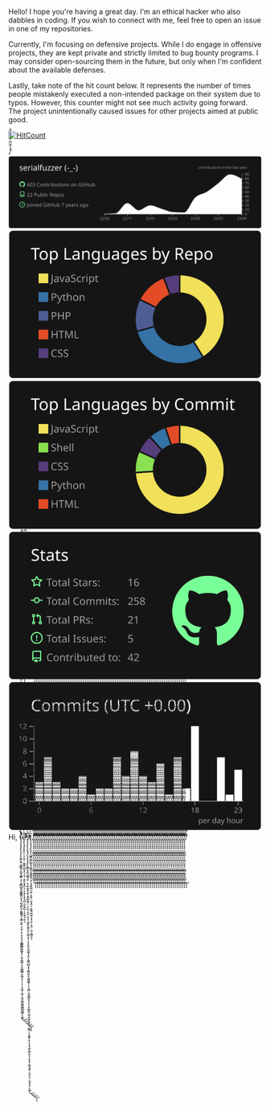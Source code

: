 Hello! I hope you're having a great day. I'm an ethical hacker who also dabbles in coding. If you wish to connect with me, feel free to open an issue in one of my repositories.

Currently, I'm focusing on defensive projects. While I do engage in offensive projects, they are kept private and strictly limited to bug bounty programs. I may consider open-sourcing them in the future, but only when I'm confident about the available defenses.

Lastly, take note of the hit count below. It represents the number of times people mistakenly executed a non-intended package on their system due to typos. However, this counter might not see much activity going forward. The project unintentionally caused issues for other projects aimed at public good.

  [![HitCount](https://hits.dwyl.com/serialfuzzer/serialfuzzer.svg?style=flat-square)](http://hits.dwyl.com/serialfuzzer/serialfuzzer)



.̸̓̓͌̈͆̀̓̔́͂̀͋
[![](https://raw.githubusercontent.com/serialfuzzer/stats/master/profile-summary-card-output/dark/0-profile-details.svg)](https://github.com/vn7n24fzkq/github-profile-summary-cards)
[![](https://raw.githubusercontent.com/serialfuzzer/stats/master/profile-summary-card-output/dark/1-repos-per-language.svg)](https://github.com/vn7n24fzkq/github-profile-summary-cards) [![](https://raw.githubusercontent.com/serialfuzzer/stats/master/profile-summary-card-output/dark/2-most-commit-language.svg)](https://github.com/vn7n24fzkq/github-profile-summary-cards)
[![](https://raw.githubusercontent.com/serialfuzzer/stats/master/profile-summary-card-output/dark/3-stats.svg)](https://github.com/vn7n24fzkq/github-profile-summary-cards) [![](https://raw.githubusercontent.com/serialfuzzer/stats/master/profile-summary-card-output/dark/4-productive-time.svg)](https://github.com/vn7n24fzkq/github-profile-summary-cards)
Hi, t̴̡̧̨̢̡̢̢̧̧̨̛̛̛̛̛̛̙̲̭͓͍͕͚͇̞̝̺̯̝̲̻͕̩͎̰̳͖̮͈͓͇̳͍̘̬̝̹̺̗̻̤̥͔̳͇͈̖͙͇̩͈͍͔̖̬̹̝͉͈͉̝͎̗̲͇̳͇͇͚̥̥̠̩͍̗̳̲̩̞̝̱̼͇̻̣͓͇͔̟͕͔̦̣̞͖̟̣͖͓̣̰̘̥̻̰̻̪̳̺̺̻̟͕̳͐́̓̎͑̿͋͋̆͛͌̓̊͌̊̍̔̇͛̓̍́͛͂́̌̇̂̈́̏̐̀̎̀͂̏̒̈́̈́͋̓̏̈̇̐̽̈́̃͌̏̔́̉̊̀̂̈͋͂̌̆̌̾͌̂̈́͗͛̌͛͛̅̆͋̌́̉͂̀́̓̎̓̏̓̂͐̆̂̈́̋̐̐͒͋͆̓̈́͆͆̀̎̆̂̅̊̐̀̌̊͐͛̋̈́̌͌͌̔͊̾̏̍͑̈̌͆̀̆̌̾̌̾̊̐͆̒̍̌́̏̃̊͂̈́̋͂́̾̆̈́͌̽̍͛̑̑̏̌̆̒̆̎͌͐̃͌̋̍̉̎͂͗͑̃͋͑̀̂̋͌̉̽̂̈́͂́͛̊͋̔͐͌̾͑̍̈́̊̓̽̿̿̇̈́͋̈́̓̈̌̋̏̈́̓̈̈́͋͒̃̇̋̏̒̐̋́̀͑͒̂͘͘̕̕͘̚̕̕͘͘͘̚͘̚̕̚͘̚̕͜͜͜͜͜͝͠͝͠͝͝͝͝͝ͅͅͅȩ̷̨̨̡̡̛̛̛̛̝̥̱̜͎͎̩̱̹̣͖͖͔̪̞̟̠̘͉̹̝̯̯͙̟̪͔̠̞̝̖̙͓̗̥̪̹͈̖̭̺̣̦͓̫̠̥̯̜͐̓̓͌̍̅͗͒̌̀̒͐̃͛̉͐͛́̀̄̀̍͋̉͒́͊͆̏̇̿͆̒́͂͊̓͛̀̓̈́̾̉̀͐̿̈́̑̓̅̂̉̂̈̊͛̆̽̏̌͆͗̈́̉̌̉̑͒̌̋͆̽́̉́͂̀̈́̓̓͛̓̓̀̋̂̆̈́́͗́̀́̂̏̃̊̎͋̉̂͑̿͂́̅̂̀̏̐̿͋̆̀͂̈́̈͑̊́́̒̃͌͗̈́̓̊̎̾͑͒̈̌̐͒̅̒́̀́͗͂͊̄̈́̐̓͊̍̐̓̎̍͆̃̅̊̄̉͊̿̀̿̊͌̄̓̈́̈́͗͒̆̓͛́̓̍̈́̅͒͊̍̈́̇̈́̑̎̑̓͌̊̏͐̓̀̆̉̋̉̑͋́̐̚̚̚͘̕͘̚̚͘͘̚̕͘͘̕̕̕̚̕̕͘̕̕͝͝͝͝͠͠͠͝͝͝ͅs̴̨̡̧̢̨̧̢̡̡̨̧̨̨̡̡̢̛̛̛̫̳͕̥̲̩͈̻̘̱̜͕̩̫̠̭̥̥̼̥͙͍̻̯͈̹̤͕̩͈̦̯̝̦͓̖̘͕̺͓͓͚̤͓͎͈͖͙̠̖̜̟̞͈̯͉͍̲̬̗͈̹͓̼͇̪̺͙͓̦̳̯͈̯̜̻̬͇̥̣͔͉̤̻͔̮̘̳̼̤̥͔͕͕̙͚͈̼̹̲̘̭̺͎̙̜̜̩̰̳̦͔͙͖̱͎̟̗͉̝͉̼̥͚͔̬͎̦̬̞̥͕͚̝͈̭̣̤̮̘̤̖̣̫͔̮͙̹̙͚̗̿̀͑̓̈͂̀̏̋͑̉̄͂̈́̾͊̽̅͊͛̐̋̀͊́̈́͆̈́̓̾̅̀̽̄͑̒͒̈́͆̉̍̾̌̉̍̾͐̓̒̎̍̑̓̍̓̄̄̕̕͜͜͜͜͝͝͝͝͝͠͝ͅͅt̷̢̧̢̡̧̢̧͎̖̺̻̦̻̤̳̞̘̤͇͓̝̝͇͚̘͙̩̩̭̬̭̲̠̼̯̹͓̬̙̹̤̥̭̠̠͙͚̘̲̝̲̦̘̥̮̹͕̯̠̣̫̗͕̳͈͆̓͑͊̐̊̅͆̂ͅͅ.̸̨̢̧̧̛̛͎̠͕͚̮̪̜̙̫̘̤͎̞͎̤͚̲̮̭̟̥̲̻̦̓̓͌̈͆̀̓̔́͂̀͋́̓̒͑̅̏̀̔̎̎̿̆̀͆̅͌͐̂̋͐̆͋̽̅̓͊̈͋̂͊̆̍̍̀̊̇̆̆́̏͆̌̉̊́̽̓̆̽̏̐̌̌͆̆̈́̎̃̓̊͆̈́͑̌͒̒͂̀̓̈́̌̆̐́͑̀̚͘̕̕̚̚̕̕̚̕͘͘͜͝͝͠ͅͅͅ.̸̨̢̧̧̛̛͎̠͕͚̮̪̜̙̫̘̤͎̞͎̤͚̲̮̭̟̥̲̻̦̓̓͌̈͆̀̓̔́͂̀͋́̓̒͑̅̏̀̔̎̎̿̆̀͆̅͌͐̂̋͐̆͋̽̅̓͊̈͋̂͊̆̍̍̀̊̇̆̆́̏͆̌̉̊́̽̓̆̽̏̐̌̌͆̆̈́̎̃̓̊͆̈́͑̌͒̒͂̀̓̈́̌̆̐́͑̀̚͘̕̕̚̚̕̕̚̕͘͘͜͝͝͠ͅͅͅ.̸̨̢̧̧̛̛͎̠͕͚̮̪̜̙̫̘̤͎̞͎̤͚̲̮̭̟̥̲̻̦̓̓͌̈͆̀̓̔́͂̀͋́̓̒͑̅̏̀̔̎̎̿̆̀͆̅͌͐̂̋͐̆͋̽̅̓͊̈͋̂͊̆̍̍̀̊̇̆̆́̏͆̌̉̊́̽̓̆̽̏̐̌̌͆̆̈́̎̃̓̊͆̈́͑̌͒̒͂̀̓̈́̌̆̐́͑̀̚͘̕̕̚̚̕̕̚̕͘͘͜͝͝͠ͅͅͅ.̸̨̢̧̧̛̛͎̠͕͚̮̪̜̙̫̘̤͎̞͎̤͚̲̮̭̟̥̲̻̦̓̓͌̈͆̀̓̔́͂̀͋́̓̒͑̅̏̀̔̎̎̿̆̀͆̅͌͐̂̋͐̆͋̽̅̓͊̈͋̂͊̆̍̍̀̊̇̆̆́̏͆̌̉̊́̽̓̆̽̏̐̌̌͆̆̈́̎̃̓̊͆̈́͑̌͒̒͂̀̓̈́̌̆̐́͑̀̚͘̕̕̚̚̕̕̚̕͘͘͜͝͝͠ͅͅͅ.̸̨̢̧̧̛̛͎̠͕͚̮̪̜̙̫̘̤͎̞͎̤͚̲̮̭̟̥̲̻̦̓̓͌̈͆̀̓̔́͂̀͋́̓̒͑̅̏̀̔̎̎̿̆̀͆̅͌͐̂̋͐̆͋̽̅̓͊̈͋̂͊̆̍̍̀̊̇̆̆́̏͆̌̉̊́̽̓̆̽̏̐̌̌͆̆̈́̎̃̓̊͆̈́͑̌͒̒͂̀̓̈́̌̆̐́͑̀̚͘̕̕̚̚̕̕̚̕͘͘͜͝͝͠ͅͅͅ.̸̨̢̧̧̛̛͎̠͕͚̮̪̜̙̫̘̤͎̞͎̤͚̲̮̭̟̥̲̻̦̓̓͌̈͆̀̓̔́͂̀͋́̓̒͑̅̏̀̔̎̎̿̆̀͆̅͌͐̂̋͐̆͋̽̅̓͊̈͋̂͊̆̍̍̀̊̇̆̆́̏͆̌̉̊́̽̓̆̽̏̐̌̌͆̆̈́̎̃̓̊͆̈́͑̌͒̒͂̀̓̈́̌̆̐́͑̀̚͘̕̕̚̚̕̕̚̕͘͘͜͝͝͠ͅͅͅ.̸̨̢̧̧̛̛͎̠͕͚̮̪̜̙̫̘̤͎̞͎̤͚̲̮̭̟̥̲̻̦̓̓͌̈͆̀̓̔́͂̀͋́̓̒͑̅̏̀̔̎̎̿̆̀͆̅͌͐̂̋͐̆͋̽̅̓͊̈͋̂͊̆̍̍̀̊̇̆̆́̏͆̌̉̊́̽̓̆̽̏̐̌̌͆̆̈́̎̃̓̊͆̈́͑̌͒̒͂̀̓̈́̌̆̐́͑̀̚͘̕̕̚̚̕̕̚̕͘͘͜͝͝͠ͅͅͅ.̸̨̢̧̧̛̛͎̠͕͚̮̪̜̙̫̘̤͎̞͎̤͚̲̮̭̟̥̲̻̦̓̓͌̈͆̀̓̔́͂̀͋́̓̒͑̅̏̀̔̎̎̿̆̀͆̅͌͐̂̋͐̆͋̽̅̓͊̈͋̂͊̆̍̍̀̊̇̆̆́̏͆̌̉̊́̽̓̆̽̏̐̌̌͆̆̈́̎̃̓̊͆̈́͑̌͒̒͂̀̓̈́̌̆̐́͑̀̚͘̕̕̚̚̕̕̚̕͘͘͜͝͝͠ͅͅͅ.̸̨̢̧̧̛̛͎̠͕͚̮̪̜̙̫̘̤͎̞͎̤͚̲̮̭̟̥̲̻̦̓̓͌̈͆̀̓̔́͂̀͋́̓̒͑̅̏̀̔̎̎̿̆̀͆̅͌͐̂̋͐̆͋̽̅̓͊̈͋̂͊̆̍̍̀̊̇̆̆́̏͆̌̉̊́̽̓̆̽̏̐̌̌͆̆̈́̎̃̓̊͆̈́͑̌͒̒͂̀̓̈́̌̆̐́͑̀̚͘̕̕̚̚̕̕̚̕͘͘͜͝͝͠ͅͅͅ.̸̨̢̧̧̛̛͎̠͕͚̮̪̜̙̫̘̤͎̞͎̤͚̲̮̭̟̥̲̻̦̓̓͌̈͆̀̓̔́͂̀͋́̓̒͑̅̏̀̔̎̎̿̆̀͆̅͌͐̂̋͐̆͋̽̅̓͊̈͋̂͊̆̍̍̀̊̇̆̆́̏͆̌̉̊́̽̓̆̽̏̐̌̌͆̆̈́̎̃̓̊͆̈́͑̌͒̒͂̀̓̈́̌̆̐́͑̀̚͘̕̕̚̚̕̕̚̕͘͘͜͝͝͠ͅͅͅ.̸̨̢̧̧̛̛͎̠͕͚̮̪̜̙̫̘̤͎̞͎̤͚̲̮̭̟̥̲̻̦̓̓͌̈͆̀̓̔́͂̀͋́̓̒͑̅̏̀̔̎̎̿̆̀͆̅͌͐̂̋͐̆͋̽̅̓͊̈͋̂͊̆̍̍̀̊̇̆̆́̏͆̌̉̊́̽̓̆̽̏̐̌̌͆̆̈́̎̃̓̊͆̈́͑̌͒̒͂̀̓̈́̌̆̐́͑̀̚͘̕̕̚̚̕̕̚̕͘͘͜͝͝͠ͅͅͅ.̸̨̢̧̧̛̛͎̠͕͚̮̪̜̙̫̘̤͎̞͎̤͚̲̮̭̟̥̲̻̦̓̓͌̈͆̀̓̔́͂̀͋́̓̒͑̅̏̀̔̎̎̿̆̀͆̅͌͐̂̋͐̆͋̽̅̓͊̈͋̂͊̆̍̍̀̊̇̆̆́̏͆̌̉̊́̽̓̆̽̏̐̌̌͆̆̈́̎̃̓̊͆̈́͑̌͒̒͂̀̓̈́̌̆̐́͑̀̚͘̕̕̚̚̕̕̚̕͘͘͜͝͝͠ͅͅͅ.̸̨̢̧̧̛̛͎̠͕͚̮̪̜̙̫̘̤͎̞͎̤͚̲̮̭̟̥̲̻̦̓̓͌̈͆̀̓̔́͂̀͋́̓̒͑̅̏̀̔̎̎̿̆̀͆̅͌͐̂̋͐̆͋̽̅̓͊̈͋̂͊̆̍̍̀̊̇̆̆́̏͆̌̉̊́̽̓̆̽̏̐̌̌͆̆̈́̎̃̓̊͆̈́͑̌͒̒͂̀̓̈́̌̆̐́͑̀̚͘̕̕̚̚̕̕̚̕͘͘͜͝͝͠ͅͅͅ.̸̨̢̧̧̛̛͎̠͕͚̮̪̜̙̫̘̤͎̞͎̤͚̲̮̭̟̥̲̻̦̓̓͌̈͆̀̓̔́͂̀͋́̓̒͑̅̏̀̔̎̎̿̆̀͆̅͌͐̂̋͐̆͋̽̅̓͊̈͋̂͊̆̍̍̀̊̇̆̆́̏͆̌̉̊́̽̓̆̽̏̐̌̌͆̆̈́̎̃̓̊͆̈́͑̌͒̒͂̀̓̈́̌̆̐́͑̀̚͘̕̕̚̚̕̕̚̕͘͘͜͝͝͠ͅͅͅ.̸̨̢̧̧̛̛͎̠͕͚̮̪̜̙̫̘̤͎̞͎̤͚̲̮̭̟̥̲̻̦̓̓͌̈͆̀̓̔́͂̀͋́̓̒͑̅̏̀̔̎̎̿̆̀͆̅͌͐̂̋͐̆͋̽̅̓͊̈͋̂͊̆̍̍̀̊̇̆̆́̏͆̌̉̊́̽̓̆̽̏̐̌̌͆̆̈́̎̃̓̊͆̈́͑̌͒̒͂̀̓̈́̌̆̐́͑̀̚͘̕̕̚̚̕̕̚̕͘͘͜͝͝͠ͅͅͅ.̸̨̢̧̧̛̛͎̠͕͚̮̪̜̙̫̘̤͎̞͎̤͚̲̮̭̟̥̲̻̦̓̓͌̈͆̀̓̔́͂̀͋́̓̒͑̅̏̀̔̎̎̿̆̀͆̅͌͐̂̋͐̆͋̽̅̓͊̈͋̂͊̆̍̍̀̊̇̆̆́̏͆̌̉̊́̽̓̆̽̏̐̌̌͆̆̈́̎̃̓̊͆̈́͑̌͒̒͂̀̓̈́̌̆̐́͑̀̚͘̕̕̚̚̕̕̚̕͘͘͜͝͝͠ͅͅͅ.̸̨̢̧̧̛̛͎̠͕͚̮̪̜̙̫̘̤͎̞͎̤͚̲̮̭̟̥̲̻̦̓̓͌̈͆̀̓̔́͂̀͋́̓̒͑̅̏̀̔̎̎̿̆̀͆̅͌͐̂̋͐̆͋̽̅̓͊̈͋̂͊̆̍̍̀̊̇̆̆́̏͆̌̉̊́̽̓̆̽̏̐̌̌͆̆̈́̎̃̓̊͆̈́͑̌͒̒͂̀̓̈́̌̆̐́͑̀̚͘̕̕̚̚̕̕̚̕͘͘͜͝͝͠ͅͅͅ.̸̨̢̧̧̛̛͎̠͕͚̮̪̜̙̫̘̤͎̞͎̤͚̲̮̭̟̥̲̻̦̓̓͌̈͆̀̓̔́͂̀͋́̓̒͑̅̏̀̔̎̎̿̆̀͆̅͌͐̂̋͐̆͋̽̅̓͊̈͋̂͊̆̍̍̀̊̇̆̆́̏͆̌̉̊́̽̓̆̽̏̐̌̌͆̆̈́̎̃̓̊͆̈́͑̌͒̒͂̀̓̈́̌̆̐́͑̀̚͘̕̕̚̚̕̕̚̕͘͘͜͝͝͠ͅͅͅ.̸̨̢̧̧̛̛͎̠͕͚̮̪̜̙̫̘̤͎̞͎̤͚̲̮̭̟̥̲̻̦̓̓͌̈͆̀̓̔́͂̀͋́̓̒͑̅̏̀̔̎̎̿̆̀͆̅͌͐̂̋͐̆͋̽̅̓͊̈͋̂͊̆̍̍̀̊̇̆̆́̏͆̌̉̊́̽̓̆̽̏̐̌̌͆̆̈́̎̃̓̊͆̈́͑̌͒̒͂̀̓̈́̌̆̐́͑̀̚͘̕̕̚̚̕̕̚̕͘͘͜͝͝͠ͅͅͅ.̸̨̢̧̧̛̛͎̠͕͚̮̪̜̙̫̘̤͎̞͎̤͚̲̮̭̟̥̲̻̦̓̓͌̈͆̀̓̔́͂̀͋́̓̒͑̅̏̀̔̎̎̿̆̀͆̅͌͐̂̋͐̆͋̽̅̓͊̈͋̂͊̆̍̍̀̊̇̆̆́̏͆̌̉̊́̽̓̆̽̏̐̌̌͆̆̈́̎̃̓̊͆̈́͑̌͒̒͂̀̓̈́̌̆̐́͑̀̚͘̕̕̚̚̕̕̚̕͘͘͜͝͝͠ͅͅͅ.̸̨̢̧̧̛̛͎̠͕͚̮̪̜̙̫̘̤͎̞͎̤͚̲̮̭̟̥̲̻̦̓̓͌̈͆̀̓̔́͂̀͋́̓̒͑̅̏̀̔̎̎̿̆̀͆̅͌͐̂̋͐̆͋̽̅̓͊̈͋̂͊̆̍̍̀̊̇̆̆́̏͆̌̉̊́̽̓̆̽̏̐̌̌͆̆̈́̎̃̓̊͆̈́͑̌͒̒͂̀̓̈́̌̆̐́͑̀̚͘̕̕̚̚̕̕̚̕͘͘͜͝͝͠ͅͅͅ.̸̨̢̧̧̛̛͎̠͕͚̮̪̜̙̫̘̤͎̞͎̤͚̲̮̭̟̥̲̻̦̓̓͌̈͆̀̓̔́͂̀͋́̓̒͑̅̏̀̔̎̎̿̆̀͆̅͌͐̂̋͐̆͋̽̅̓͊̈͋̂͊̆̍̍̀̊̇̆̆́̏͆̌̉̊́̽̓̆̽̏̐̌̌͆̆̈́̎̃̓̊͆̈́͑̌͒̒͂̀̓̈́̌̆̐́͑̀̚͘̕̕̚̚̕̕̚̕͘͘͜͝͝͠ͅͅͅ.̸̨̢̧̧̛̛͎̠͕͚̮̪̜̙̫̘̤͎̞͎̤͚̲̮̭̟̥̲̻̦̓̓͌̈͆̀̓̔́͂̀͋́̓̒͑̅̏̀̔̎̎̿̆̀͆̅͌͐̂̋͐̆͋̽̅̓͊̈͋̂͊̆̍̍̀̊̇̆̆́̏͆̌̉̊́̽̓̆̽̏̐̌̌͆̆̈́̎̃̓̊͆̈́͑̌͒̒͂̀̓̈́̌̆̐́͑̀̚͘̕̕̚̚̕̕̚̕͘͘͜͝͝͠ͅͅͅ.̸̨̢̧̧̛̛͎̠͕͚̮̪̜̙̫̘̤͎̞͎̤͚̲̮̭̟̥̲̻̦̓̓͌̈͆̀̓̔́͂̀͋́̓̒͑̅̏̀̔̎̎̿̆̀͆̅͌͐̂̋͐̆͋̽̅̓͊̈͋̂͊̆̍̍̀̊̇̆̆́̏͆̌̉̊́̽̓̆̽̏̐̌̌͆̆̈́̎̃̓̊͆̈́͑̌͒̒͂̀̓̈́̌̆̐́͑̀̚͘̕̕̚̚̕̕̚̕͘͘͜͝͝͠ͅͅͅ.̸̨̢̧̧̛̛͎̠͕͚̮̪̜̙̫̘̤͎̞͎̤͚̲̮̭̟̥̲̻̦̓̓͌̈͆̀̓̔́͂̀͋́̓̒͑̅̏̀̔̎̎̿̆̀͆̅͌͐̂̋͐̆͋̽̅̓͊̈͋̂͊̆̍̍̀̊̇̆̆́̏͆̌̉̊́̽̓̆̽̏̐̌̌͆̆̈́̎̃̓̊͆̈́͑̌͒̒͂̀̓̈́̌̆̐́͑̀̚͘̕̕̚̚̕̕̚̕͘͘͜͝͝͠ͅͅͅ.̸̨̢̧̧̛̛͎̠͕͚̮̪̜̙̫̘̤͎̞͎̤͚̲̮̭̟̥̲̻̦̓̓͌̈͆̀̓̔́͂̀͋́̓̒͑̅̏̀̔̎̎̿̆̀͆̅͌͐̂̋͐̆͋̽̅̓͊̈͋̂͊̆̍̍̀̊̇̆̆́̏͆̌̉̊́̽̓̆̽̏̐̌̌͆̆̈́̎̃̓̊͆̈́͑̌͒̒͂̀̓̈́̌̆̐́͑̀̚͘̕̕̚̚̕̕̚̕͘͘͜͝͝͠ͅͅͅ.̸̨̢̧̧̛̛͎̠͕͚̮̪̜̙̫̘̤͎̞͎̤͚̲̮̭̟̥̲̻̦̓̓͌̈͆̀̓̔́͂̀͋́̓̒͑̅̏̀̔̎̎̿̆̀͆̅͌͐̂̋͐̆͋̽̅̓͊̈͋̂͊̆̍̍̀̊̇̆̆́̏͆̌̉̊́̽̓̆̽̏̐̌̌͆̆̈́̎̃̓̊͆̈́͑̌͒̒͂̀̓̈́̌̆̐́͑̀̚͘̕̕̚̚̕̕̚̕͘͘͜͝͝͠ͅͅͅ.̸̨̢̧̧̛̛͎̠͕͚̮̪̜̙̫̘̤͎̞͎̤͚̲̮̭̟̥̲̻̦̓̓͌̈͆̀̓̔́͂̀͋́̓̒͑̅̏̀̔̎̎̿̆̀͆̅͌͐̂̋͐̆͋̽̅̓͊̈͋̂͊̆̍̍̀̊̇̆̆́̏͆̌̉̊́̽̓̆̽̏̐̌̌͆̆̈́̎̃̓̊͆̈́͑̌͒̒͂̀̓̈́̌̆̐́͑̀̚͘̕̕̚̚̕̕̚̕͘͘͜͝͝͠ͅͅͅ.̸̨̢̧̧̛̛͎̠͕͚̮̪̜̙̫̘̤͎̞͎̤͚̲̮̭̟̥̲̻̦̓̓͌̈͆̀̓̔́͂̀͋́̓̒͑̅̏̀̔̎̎̿̆̀͆̅͌͐̂̋͐̆͋̽̅̓͊̈͋̂͊̆̍̍̀̊̇̆̆́̏͆̌̉̊́̽̓̆̽̏̐̌̌͆̆̈́̎̃̓̊͆̈́͑̌͒̒͂̀̓̈́̌̆̐́͑̀̚͘̕̕̚̚̕̕̚̕͘͘͜͝͝͠ͅͅͅ.̸̨̢̧̧̛̛͎̠͕͚̮̪̜̙̫̘̤͎̞͎̤͚̲̮̭̟̥̲̻̦̓̓͌̈͆̀̓̔́͂̀͋́̓̒͑̅̏̀̔̎̎̿̆̀͆̅͌͐̂̋͐̆͋̽̅̓͊̈͋̂͊̆̍̍̀̊̇̆̆́̏͆̌̉̊́̽̓̆̽̏̐̌̌͆̆̈́̎̃̓̊͆̈́͑̌͒̒͂̀̓̈́̌̆̐́͑̀̚͘̕̕̚̚̕̕̚̕͘͘͜͝͝͠ͅͅͅ.̸̨̢̧̧̛̛͎̠͕͚̮̪̜̙̫̘̤͎̞͎̤͚̲̮̭̟̥̲̻̦̓̓͌̈͆̀̓̔́͂̀͋́̓̒͑̅̏̀̔̎̎̿̆̀͆̅͌͐̂̋͐̆͋̽̅̓͊̈͋̂͊̆̍̍̀̊̇̆̆́̏͆̌̉̊́̽̓̆̽̏̐̌̌͆̆̈́̎̃̓̊͆̈́͑̌͒̒͂̀̓̈́̌̆̐́͑̀̚͘̕̕̚̚̕̕̚̕͘͘͜͝͝͠ͅͅͅ.̸̨̢̧̧̛̛͎̠͕͚̮̪̜̙̫̘̤͎̞͎̤͚̲̮̭̟̥̲̻̦̓̓͌̈͆̀̓̔́͂̀͋́̓̒͑̅̏̀̔̎̎̿̆̀͆̅͌͐̂̋͐̆͋̽̅̓͊̈͋̂͊̆̍̍̀̊̇̆̆́̏͆̌̉̊́̽̓̆̽̏̐̌̌͆̆̈́̎̃̓̊͆̈́͑̌͒̒͂̀̓̈́̌̆̐́͑̀̚͘̕̕̚̚̕̕̚̕͘͘͜͝͝͠ͅͅͅ.̸̨̢̧̧̛̛͎̠͕͚̮̪̜̙̫̘̤͎̞͎̤͚̲̮̭̟̥̲̻̦̓̓͌̈͆̀̓̔́͂̀͋́̓̒͑̅̏̀̔̎̎̿̆̀͆̅͌͐̂̋͐̆͋̽̅̓͊̈͋̂͊̆̍̍̀̊̇̆̆́̏͆̌̉̊́̽̓̆̽̏̐̌̌͆̆̈́̎̃̓̊͆̈́͑̌͒̒͂̀̓̈́̌̆̐́͑̀̚͘̕̕̚̚̕̕̚̕͘͘͜͝͝͠ͅͅͅ.̸̨̢̧̧̛̛͎̠͕͚̮̪̜̙̫̘̤͎̞͎̤͚̲̮̭̟̥̲̻̦̓̓͌̈͆̀̓̔́͂̀͋́̓̒͑̅̏̀̔̎̎̿̆̀͆̅͌͐̂̋͐̆͋̽̅̓͊̈͋̂͊̆̍̍̀̊̇̆̆́̏͆̌̉̊́̽̓̆̽̏̐̌̌͆̆̈́̎̃̓̊͆̈́͑̌͒̒͂̀̓̈́̌̆̐́͑̀̚͘̕̕̚̚̕̕̚̕͘͘͜͝͝͠ͅͅͅ.̸̨̢̧̧̛̛͎̠͕͚̮̪̜̙̫̘̤͎̞͎̤͚̲̮̭̟̥̲̻̦̓̓͌̈͆̀̓̔́͂̀͋́̓̒͑̅̏̀̔̎̎̿̆̀͆̅͌͐̂̋͐̆͋̽̅̓͊̈͋̂͊̆̍̍̀̊̇̆̆́̏͆̌̉̊́̽̓̆̽̏̐̌̌͆̆̈́̎̃̓̊͆̈́͑̌͒̒͂̀̓̈́̌̆̐́͑̀̚͘̕̕̚̚̕̕̚̕͘͘͜͝͝͠ͅͅͅ.̸̨̢̧̧̛̛͎̠͕͚̮̪̜̙̫̘̤͎̞͎̤͚̲̮̭̟̥̲̻̦̓̓͌̈͆̀̓̔́͂̀͋́̓̒͑̅̏̀̔̎̎̿̆̀͆̅͌͐̂̋͐̆͋̽̅̓͊̈͋̂͊̆̍̍̀̊̇̆̆́̏͆̌̉̊́̽̓̆̽̏̐̌̌͆̆̈́̎̃̓̊͆̈́͑̌͒̒͂̀̓̈́̌̆̐́͑̀̚͘̕̕̚̚̕̕̚̕͘͘͜͝͝͠ͅͅͅ.̸̨̢̧̧̛̛͎̠͕͚̮̪̜̙̫̘̤͎̞͎̤͚̲̮̭̟̥̲̻̦̓̓͌̈͆̀̓̔́͂̀͋́̓̒͑̅̏̀̔̎̎̿̆̀͆̅͌͐̂̋͐̆͋̽̅̓͊̈͋̂͊̆̍̍̀̊̇̆̆́̏͆̌̉̊́̽̓̆̽̏̐̌̌͆̆̈́̎̃̓̊͆̈́͑̌͒̒͂̀̓̈́̌̆̐́͑̀̚͘̕̕̚̚̕̕̚̕͘͘͜͝͝͠ͅͅͅ.̸̨̢̧̧̛̛͎̠͕͚̮̪̜̙̫̘̤͎̞͎̤͚̲̮̭̟̥̲̻̦̓̓͌̈͆̀̓̔́͂̀͋́̓̒͑̅̏̀̔̎̎̿̆̀͆̅͌͐̂̋͐̆͋̽̅̓͊̈͋̂͊̆̍̍̀̊̇̆̆́̏͆̌̉̊́̽̓̆̽̏̐̌̌͆̆̈́̎̃̓̊͆̈́͑̌͒̒͂̀̓̈́̌̆̐́͑̀̚͘̕̕̚̚̕̕̚̕͘͘͜͝͝͠ͅͅͅ.̸̨̢̧̧̛̛͎̠͕͚̮̪̜̙̫̘̤͎̞͎̤͚̲̮̭̟̥̲̻̦̓̓͌̈͆̀̓̔́͂̀͋́̓̒͑̅̏̀̔̎̎̿̆̀͆̅͌͐̂̋͐̆͋̽̅̓͊̈͋̂͊̆̍̍̀̊̇̆̆́̏͆̌̉̊́̽̓̆̽̏̐̌̌͆̆̈́̎̃̓̊͆̈́͑̌͒̒͂̀̓̈́̌̆̐́͑̀̚͘̕̕̚̚̕̕̚̕͘͘͜͝͝͠ͅͅͅ.̸̨̢̧̧̛̛͎̠͕͚̮̪̜̙̫̘̤͎̞͎̤͚̲̮̭̟̥̲̻̦̓̓͌̈͆̀̓̔́͂̀͋́̓̒͑̅̏̀̔̎̎̿̆̀͆̅͌͐̂̋͐̆͋̽̅̓͊̈͋̂͊̆̍̍̀̊̇̆̆́̏͆̌̉̊́̽̓̆̽̏̐̌̌͆̆̈́̎̃̓̊͆̈́͑̌͒̒͂̀̓̈́̌̆̐́͑̀̚͘̕̕̚̚̕̕̚̕͘͘͜͝͝͠ͅͅͅ.̸̨̢̧̧̛̛͎̠͕͚̮̪̜̙̫̘̤͎̞͎̤͚̲̮̭̟̥̲̻̦̓̓͌̈͆̀̓̔́͂̀͋́̓̒͑̅̏̀̔̎̎̿̆̀͆̅͌͐̂̋͐̆͋̽̅̓͊̈͋̂͊̆̍̍̀̊̇̆̆́̏͆̌̉̊́̽̓̆̽̏̐̌̌͆̆̈́̎̃̓̊͆̈́͑̌͒̒͂̀̓̈́̌̆̐́͑̀̚͘̕̕̚̚̕̕̚̕͘͘͜͝͝͠ͅͅͅ.̸̨̢̧̧̛̛͎̠͕͚̮̪̜̙̫̘̤͎̞͎̤͚̲̮̭̟̥̲̻̦̓̓͌̈͆̀̓̔́͂̀͋́̓̒͑̅̏̀̔̎̎̿̆̀͆̅͌͐̂̋͐̆͋̽̅̓͊̈͋̂͊̆̍̍̀̊̇̆̆́̏͆̌̉̊́̽̓̆̽̏̐̌̌͆̆̈́̎̃̓̊͆̈́͑̌͒̒͂̀̓̈́̌̆̐́͑̀̚͘̕̕̚̚̕̕̚̕͘͘͜͝͝͠ͅͅͅ.̸̨̢̧̧̛̛͎̠͕͚̮̪̜̙̫̘̤͎̞͎̤͚̲̮̭̟̥̲̻̦̓̓͌̈͆̀̓̔́͂̀͋́̓̒͑̅̏̀̔̎̎̿̆̀͆̅͌͐̂̋͐̆͋̽̅̓͊̈͋̂͊̆̍̍̀̊̇̆̆́̏͆̌̉̊́̽̓̆̽̏̐̌̌͆̆̈́̎̃̓̊͆̈́͑̌͒̒͂̀̓̈́̌̆̐́͑̀̚͘̕̕̚̚̕̕̚̕͘͘͜͝͝͠ͅͅͅ.̸̨̢̧̧̛̛͎̠͕͚̮̪̜̙̫̘̤͎̞͎̤͚̲̮̭̟̥̲̻̦̓̓͌̈͆̀̓̔́͂̀͋́̓̒͑̅̏̀̔̎̎̿̆̀͆̅͌͐̂̋͐̆͋̽̅̓͊̈͋̂͊̆̍̍̀̊̇̆̆́̏͆̌̉̊́̽̓̆̽̏̐̌̌͆̆̈́̎̃̓̊͆̈́͑̌͒̒͂̀̓̈́̌̆̐́͑̀̚͘̕̕̚̚̕̕̚̕͘͘͜͝͝͠ͅͅͅ.̸̨̢̧̧̛̛͎̠͕͚̮̪̜̙̫̘̤͎̞͎̤͚̲̮̭̟̥̲̻̦̓̓͌̈͆̀̓̔́͂̀͋́̓̒͑̅̏̀̔̎̎̿̆̀͆̅͌͐̂̋͐̆͋̽̅̓͊̈͋̂͊̆̍̍̀̊̇̆̆́̏͆̌̉̊́̽̓̆̽̏̐̌̌͆̆̈́̎̃̓̊͆̈́͑̌͒̒͂̀̓̈́̌̆̐́͑̀̚͘̕̕̚̚̕̕̚̕͘͘͜͝͝͠ͅͅͅ.̸̨̢̧̧̛̛͎̠͕͚̮̪̜̙̫̘̤͎̞͎̤͚̲̮̭̟̥̲̻̦̓̓͌̈͆̀̓̔́͂̀͋́̓̒͑̅̏̀̔̎̎̿̆̀͆̅͌͐̂̋͐̆͋̽̅̓͊̈͋̂͊̆̍̍̀̊̇̆̆́̏͆̌̉̊́̽̓̆̽̏̐̌̌͆̆̈́̎̃̓̊͆̈́͑̌͒̒͂̀̓̈́̌̆̐́͑̀̚͘̕̕̚̚̕̕̚̕͘͘͜͝͝͠ͅͅͅ.̸̨̢̧̧̛̛͎̠͕͚̮̪̜̙̫̘̤͎̞͎̤͚̲̮̭̟̥̲̻̦̓̓͌̈͆̀̓̔́͂̀͋́̓̒͑̅̏̀̔̎̎̿̆̀͆̅͌͐̂̋͐̆͋̽̅̓͊̈͋̂͊̆̍̍̀̊̇̆̆́̏͆̌̉̊́̽̓̆̽̏̐̌̌͆̆̈́̎̃̓̊͆̈́͑̌͒̒͂̀̓̈́̌̆̐́͑̀̚͘̕̕̚̚̕̕̚̕͘͘͜͝͝͠ͅͅͅ.̸̨̢̧̧̛̛͎̠͕͚̮̪̜̙̫̘̤͎̞͎̤͚̲̮̭̟̥̲̻̦̓̓͌̈͆̀̓̔́͂̀͋́̓̒͑̅̏̀̔̎̎̿̆̀͆̅͌͐̂̋͐̆͋̽̅̓͊̈͋̂͊̆̍̍̀̊̇̆̆́̏͆̌̉̊́̽̓̆̽̏̐̌̌͆̆̈́̎̃̓̊͆̈́͑̌͒̒͂̀̓̈́̌̆̐́͑̀̚͘̕̕̚̚̕̕̚̕͘͘͜͝͝͠ͅͅͅ.̸̨̢̧̧̛̛͎̠͕͚̮̪̜̙̫̘̤͎̞͎̤͚̲̮̭̟̥̲̻̦̓̓͌̈͆̀̓̔́͂̀͋́̓̒͑̅̏̀̔̎̎̿̆̀͆̅͌͐̂̋͐̆͋̽̅̓͊̈͋̂͊̆̍̍̀̊̇̆̆́̏͆̌̉̊́̽̓̆̽̏̐̌̌͆̆̈́̎̃̓̊͆̈́͑̌͒̒͂̀̓̈́̌̆̐́͑̀̚͘̕̕̚̚̕̕̚̕͘͘͜͝͝͠ͅͅͅ.̸̨̢̧̧̛̛͎̠͕͚̮̪̜̙̫̘̤͎̞͎̤͚̲̮̭̟̥̲̻̦̓̓͌̈͆̀̓̔́͂̀͋́̓̒͑̅̏̀̔̎̎̿̆̀͆̅͌͐̂̋͐̆͋̽̅̓͊̈͋̂͊̆̍̍̀̊̇̆̆́̏͆̌̉̊́̽̓̆̽̏̐̌̌͆̆̈́̎̃̓̊͆̈́͑̌͒̒͂̀̓̈́̌̆̐́͑̀̚͘̕̕̚̚̕̕̚̕͘͘͜͝͝͠ͅͅͅ.̸̨̢̧̧̛̛͎̠͕͚̮̪̜̙̫̘̤͎̞͎̤͚̲̮̭̟̥̲̻̦̓̓͌̈͆̀̓̔́͂̀͋́̓̒͑̅̏̀̔̎̎̿̆̀͆̅͌͐̂̋͐̆͋̽̅̓͊̈͋̂͊̆̍̍̀̊̇̆̆́̏͆̌̉̊́̽̓̆̽̏̐̌̌͆̆̈́̎̃̓̊͆̈́͑̌͒̒͂̀̓̈́̌̆̐́͑̀̚͘̕̕̚̚̕̕̚̕͘͘͜͝͝͠ͅͅͅ.̸̨̢̧̧̛̛͎̠͕͚̮̪̜̙̫̘̤͎̞͎̤͚̲̮̭̟̥̲̻̦̓̓͌̈͆̀̓̔́͂̀͋́̓̒͑̅̏̀̔̎̎̿̆̀͆̅͌͐̂̋͐̆͋̽̅̓͊̈͋̂͊̆̍̍̀̊̇̆̆́̏͆̌̉̊́̽̓̆̽̏̐̌̌͆̆̈́̎̃̓̊͆̈́͑̌͒̒͂̀̓̈́̌̆̐́͑̀̚͘̕̕̚̚̕̕̚̕͘͘͜͝͝͠ͅͅͅ.̸̨̢̧̧̛̛͎̠͕͚̮̪̜̙̫̘̤͎̞͎̤͚̲̮̭̟̥̲̻̦̓̓͌̈͆̀̓̔́͂̀͋́̓̒͑̅̏̀̔̎̎̿̆̀͆̅͌͐̂̋͐̆͋̽̅̓͊̈͋̂͊̆̍̍̀̊̇̆̆́̏͆̌̉̊́̽̓̆̽̏̐̌̌͆̆̈́̎̃̓̊͆̈́͑̌͒̒͂̀̓̈́̌̆̐́͑̀̚͘̕̕̚̚̕̕̚̕͘͘͜͝͝͠ͅͅͅ.̸̨̢̧̧̛̛͎̠͕͚̮̪̜̙̫̘̤͎̞͎̤͚̲̮̭̟̥̲̻̦̓̓͌̈͆̀̓̔́͂̀͋́̓̒͑̅̏̀̔̎̎̿̆̀͆̅͌͐̂̋͐̆͋̽̅̓͊̈͋̂͊̆̍̍̀̊̇̆̆́̏͆̌̉̊́̽̓̆̽̏̐̌̌͆̆̈́̎̃̓̊͆̈́͑̌͒̒͂̀̓̈́̌̆̐́͑̀̚͘̕̕̚̚̕̕̚̕͘͘͜͝͝͠ͅͅͅ.̸̨̢̧̧̛̛͎̠͕͚̮̪̜̙̫̘̤͎̞͎̤͚̲̮̭̟̥̲̻̦̓̓͌̈͆̀̓̔́͂̀͋́̓̒͑̅̏̀̔̎̎̿̆̀͆̅͌͐̂̋͐̆͋̽̅̓͊̈͋̂͊̆̍̍̀̊̇̆̆́̏͆̌̉̊́̽̓̆̽̏̐̌̌͆̆̈́̎̃̓̊͆̈́͑̌͒̒͂̀̓̈́̌̆̐́͑̀̚͘̕̕̚̚̕̕̚̕͘͘͜͝͝͠ͅͅͅ.̸̨̢̧̧̛̛͎̠͕͚̮̪̜̙̫̘̤͎̞͎̤͚̲̮̭̟̥̲̻̦̓̓͌̈͆̀̓̔́͂̀͋́̓̒͑̅̏̀̔̎̎̿̆̀͆̅͌͐̂̋͐̆͋̽̅̓͊̈͋̂͊̆̍̍̀̊̇̆̆́̏͆̌̉̊́̽̓̆̽̏̐̌̌͆̆̈́̎̃̓̊͆̈́͑̌͒̒͂̀̓̈́̌̆̐́͑̀̚͘̕̕̚̚̕̕̚̕͘͘͜͝͝͠ͅͅͅ.̸̨̢̧̧̛̛͎̠͕͚̮̪̜̙̫̘̤͎̞͎̤͚̲̮̭̟̥̲̻̦̓̓͌̈͆̀̓̔́͂̀͋́̓̒͑̅̏̀̔̎̎̿̆̀͆̅͌͐̂̋͐̆͋̽̅̓͊̈͋̂͊̆̍̍̀̊̇̆̆́̏͆̌̉̊́̽̓̆̽̏̐̌̌͆̆̈́̎̃̓̊͆̈́͑̌͒̒͂̀̓̈́̌̆̐́͑̀̚͘̕̕̚̚̕̕̚̕͘͘͜͝͝͠ͅͅͅ.̸̨̢̧̧̛̛͎̠͕͚̮̪̜̙̫̘̤͎̞͎̤͚̲̮̭̟̥̲̻̦̓̓͌̈͆̀̓̔́͂̀͋́̓̒͑̅̏̀̔̎̎̿̆̀͆̅͌͐̂̋͐̆͋̽̅̓͊̈͋̂͊̆̍̍̀̊̇̆̆́̏͆̌̉̊́̽̓̆̽̏̐̌̌͆̆̈́̎̃̓̊͆̈́͑̌͒̒͂̀̓̈́̌̆̐́͑̀̚͘̕̕̚̚̕̕̚̕͘͘͜͝͝͠ͅͅͅ.̸̨̢̧̧̛̛͎̠͕͚̮̪̜̙̫̘̤͎̞͎̤͚̲̮̭̟̥̲̻̦̓̓͌̈͆̀̓̔́͂̀͋́̓̒͑̅̏̀̔̎̎̿̆̀͆̅͌͐̂̋͐̆͋̽̅̓͊̈͋̂͊̆̍̍̀̊̇̆̆́̏͆̌̉̊́̽̓̆̽̏̐̌̌͆̆̈́̎̃̓̊͆̈́͑̌͒̒͂̀̓̈́̌̆̐́͑̀̚͘̕̕̚̚̕̕̚̕͘͘͜͝͝͠ͅͅͅ.̸̨̢̧̧̛̛͎̠͕͚̮̪̜̙̫̘̤͎̞͎̤͚̲̮̭̟̥̲̻̦̓̓͌̈͆̀̓̔́͂̀͋́̓̒͑̅̏̀̔̎̎̿̆̀͆̅͌͐̂̋͐̆͋̽̅̓͊̈͋̂͊̆̍̍̀̊̇̆̆́̏͆̌̉̊́̽̓̆̽̏̐̌̌͆̆̈́̎̃̓̊͆̈́͑̌͒̒͂̀̓̈́̌̆̐́͑̀̚͘̕̕̚̚̕̕̚̕͘͘͜͝͝͠ͅͅͅ.̸̨̢̧̧̛̛͎̠͕͚̮̪̜̙̫̘̤͎̞͎̤͚̲̮̭̟̥̲̻̦̓̓͌̈͆̀̓̔́͂̀͋́̓̒͑̅̏̀̔̎̎̿̆̀͆̅͌͐̂̋͐̆͋̽̅̓͊̈͋̂͊̆̍̍̀̊̇̆̆́̏͆̌̉̊́̽̓̆̽̏̐̌̌͆̆̈́̎̃̓̊͆̈́͑̌͒̒͂̀̓̈́̌̆̐́͑̀̚͘̕̕̚̚̕̕̚̕͘͘͜͝͝͠ͅͅͅ.̸̨̢̧̧̛̛͎̠͕͚̮̪̜̙̫̘̤͎̞͎̤͚̲̮̭̟̥̲̻̦̓̓͌̈͆̀̓̔́͂̀͋́̓̒͑̅̏̀̔̎̎̿̆̀͆̅͌͐̂̋͐̆͋̽̅̓͊̈͋̂͊̆̍̍̀̊̇̆̆́̏͆̌̉̊́̽̓̆̽̏̐̌̌͆̆̈́̎̃̓̊͆̈́͑̌͒̒͂̀̓̈́̌̆̐́͑̀̚͘̕̕̚̚̕̕̚̕͘͘͜͝͝͠ͅͅͅ.̸̨̢̧̧̛̛͎̠͕͚̮̪̜̙̫̘̤͎̞͎̤͚̲̮̭̟̥̲̻̦̓̓͌̈͆̀̓̔́͂̀͋́̓̒͑̅̏̀̔̎̎̿̆̀͆̅͌͐̂̋͐̆͋̽̅̓͊̈͋̂͊̆̍̍̀̊̇̆̆́̏͆̌̉̊́̽̓̆̽̏̐̌̌͆̆̈́̎̃̓̊͆̈́͑̌͒̒͂̀̓̈́̌̆̐́͑̀̚͘̕̕̚̚̕̕̚̕͘͘͜͝͝͠ͅͅͅ.̸̨̢̧̧̛̛͎̠͕͚̮̪̜̙̫̘̤͎̞͎̤͚̲̮̭̟̥̲̻̦̓̓͌̈͆̀̓̔́͂̀͋́̓̒͑̅̏̀̔̎̎̿̆̀͆̅͌͐̂̋͐̆͋̽̅̓͊̈͋̂͊̆̍̍̀̊̇̆̆́̏͆̌̉̊́̽̓̆̽̏̐̌̌͆̆̈́̎̃̓̊͆̈́͑̌͒̒͂̀̓̈́̌̆̐́͑̀̚͘̕̕̚̚̕̕̚̕͘͘͜͝͝͠ͅͅͅ.̸̨̢̧̧̛̛͎̠͕͚̮̪̜̙̫̘̤͎̞͎̤͚̲̮̭̟̥̲̻̦̓̓͌̈͆̀̓̔́͂̀͋́̓̒͑̅̏̀̔̎̎̿̆̀͆̅͌͐̂̋͐̆͋̽̅̓͊̈͋̂͊̆̍̍̀̊̇̆̆́̏͆̌̉̊́̽̓̆̽̏̐̌̌͆̆̈́̎̃̓̊͆̈́͑̌͒̒͂̀̓̈́̌̆̐́͑̀̚͘̕̕̚̚̕̕̚̕͘͘͜͝͝͠ͅͅͅ.̸̨̢̧̧̛̛͎̠͕͚̮̪̜̙̫̘̤͎̞͎̤͚̲̮̭̟̥̲̻̦̓̓͌̈͆̀̓̔́͂̀͋́̓̒͑̅̏̀̔̎̎̿̆̀͆̅͌͐̂̋͐̆͋̽̅̓͊̈͋̂͊̆̍̍̀̊̇̆̆́̏͆̌̉̊́̽̓̆̽̏̐̌̌͆̆̈́̎̃̓̊͆̈́͑̌͒̒͂̀̓̈́̌̆̐́͑̀̚͘̕̕̚̚̕̕̚̕͘͘͜͝͝͠ͅͅͅ.̸̨̢̧̧̛̛͎̠͕͚̮̪̜̙̫̘̤͎̞͎̤͚̲̮̭̟̥̲̻̦̓̓͌̈͆̀̓̔́͂̀͋́̓̒͑̅̏̀̔̎̎̿̆̀͆̅͌͐̂̋͐̆͋̽̅̓͊̈͋̂͊̆̍̍̀̊̇̆̆́̏͆̌̉̊́̽̓̆̽̏̐̌̌͆̆̈́̎̃̓̊͆̈́͑̌͒̒͂̀̓̈́̌̆̐́͑̀̚͘̕̕̚̚̕̕̚̕͘͘͜͝͝͠ͅͅͅ.̸̨̢̧̧̛̛͎̠͕͚̮̪̜̙̫̘̤͎̞͎̤͚̲̮̭̟̥̲̻̦̓̓͌̈͆̀̓̔́͂̀͋́̓̒͑̅̏̀̔̎̎̿̆̀͆̅͌͐̂̋͐̆͋̽̅̓͊̈͋̂͊̆̍̍̀̊̇̆̆́̏͆̌̉̊́̽̓̆̽̏̐̌̌͆̆̈́̎̃̓̊͆̈́͑̌͒̒͂̀̓̈́̌̆̐́͑̀̚͘̕̕̚̚̕̕̚̕͘͘͜͝͝͠ͅͅͅ.̸̨̢̧̧̛̛͎̠͕͚̮̪̜̙̫̘̤͎̞͎̤͚̲̮̭̟̥̲̻̦̓̓͌̈͆̀̓̔́͂̀͋́̓̒͑̅̏̀̔̎̎̿̆̀͆̅͌͐̂̋͐̆͋̽̅̓͊̈͋̂͊̆̍̍̀̊̇̆̆́̏͆̌̉̊́̽̓̆̽̏̐̌̌͆̆̈́̎̃̓̊͆̈́͑̌͒̒͂̀̓̈́̌̆̐́͑̀̚͘̕̕̚̚̕̕̚̕͘͘͜͝͝͠ͅͅͅ.̸̨̢̧̧̛̛͎̠͕͚̮̪̜̙̫̘̤͎̞͎̤͚̲̮̭̟̥̲̻̦̓̓͌̈͆̀̓̔́͂̀͋́̓̒͑̅̏̀̔̎̎̿̆̀͆̅͌͐̂̋͐̆͋̽̅̓͊̈͋̂͊̆̍̍̀̊̇̆̆́̏͆̌̉̊́̽̓̆̽̏̐̌̌͆̆̈́̎̃̓̊͆̈́͑̌͒̒͂̀̓̈́̌̆̐́͑̀̚͘̕̕̚̚̕̕̚̕͘͘͜͝͝͠ͅͅͅ.̸̨̢̧̧̛̛͎̠͕͚̮̪̜̙̫̘̤͎̞͎̤͚̲̮̭̟̥̲̻̦̓̓͌̈͆̀̓̔́͂̀͋́̓̒͑̅̏̀̔̎̎̿̆̀͆̅͌͐̂̋͐̆͋̽̅̓͊̈͋̂͊̆̍̍̀̊̇̆̆́̏͆̌̉̊́̽̓̆̽̏̐̌̌͆̆̈́̎̃̓̊͆̈́͑̌͒̒͂̀̓̈́̌̆̐́͑̀̚͘̕̕̚̚̕̕̚̕͘͘͜͝͝͠ͅͅͅ.̸̨̢̧̧̛̛͎̠͕͚̮̪̜̙̫̘̤͎̞͎̤͚̲̮̭̟̥̲̻̦̓̓͌̈͆̀̓̔́͂̀͋́̓̒͑̅̏̀̔̎̎̿̆̀͆̅͌͐̂̋͐̆͋̽̅̓͊̈͋̂͊̆̍̍̀̊̇̆̆́̏͆̌̉̊́̽̓̆̽̏̐̌̌͆̆̈́̎̃̓̊͆̈́͑̌͒̒͂̀̓̈́̌̆̐́͑̀̚͘̕̕̚̚̕̕̚̕͘͘͜͝͝͠ͅͅͅ.̸̨̢̧̧̛̛͎̠͕͚̮̪̜̙̫̘̤͎̞͎̤͚̲̮̭̟̥̲̻̦̓̓͌̈͆̀̓̔́͂̀͋́̓̒͑̅̏̀̔̎̎̿̆̀͆̅͌͐̂̋͐̆͋̽̅̓͊̈͋̂͊̆̍̍̀̊̇̆̆́̏͆̌̉̊́̽̓̆̽̏̐̌̌͆̆̈́̎̃̓̊͆̈́͑̌͒̒͂̀̓̈́̌̆̐́͑̀̚͘̕̕̚̚̕̕̚̕͘͘͜͝͝͠ͅͅͅ.̸̨̢̧̧̛̛͎̠͕͚̮̪̜̙̫̘̤͎̞͎̤͚̲̮̭̟̥̲̻̦̓̓͌̈͆̀̓̔́͂̀͋́̓̒͑̅̏̀̔̎̎̿̆̀͆̅͌͐̂̋͐̆͋̽̅̓͊̈͋̂͊̆̍̍̀̊̇̆̆́̏͆̌̉̊́̽̓̆̽̏̐̌̌͆̆̈́̎̃̓̊͆̈́͑̌͒̒͂̀̓̈́̌̆̐́͑̀̚͘̕̕̚̚̕̕̚̕͘͘͜͝͝͠ͅͅͅ.̸̨̢̧̧̛̛͎̠͕͚̮̪̜̙̫̘̤͎̞͎̤͚̲̮̭̟̥̲̻̦̓̓͌̈͆̀̓̔́͂̀͋́̓̒͑̅̏̀̔̎̎̿̆̀͆̅͌͐̂̋͐̆͋̽̅̓͊̈͋̂͊̆̍̍̀̊̇̆̆́̏͆̌̉̊́̽̓̆̽̏̐̌̌͆̆̈́̎̃̓̊͆̈́͑̌͒̒͂̀̓̈́̌̆̐́͑̀̚͘̕̕̚̚̕̕̚̕͘͘͜͝͝͠ͅͅͅ.̸̨̢̧̧̛̛͎̠͕͚̮̪̜̙̫̘̤͎̞͎̤͚̲̮̭̟̥̲̻̦̓̓͌̈͆̀̓̔́͂̀͋́̓̒͑̅̏̀̔̎̎̿̆̀͆̅͌͐̂̋͐̆͋̽̅̓͊̈͋̂͊̆̍̍̀̊̇̆̆́̏͆̌̉̊́̽̓̆̽̏̐̌̌͆̆̈́̎̃̓̊͆̈́͑̌͒̒͂̀̓̈́̌̆̐́͑̀̚͘̕̕̚̚̕̕̚̕͘͘͜͝͝͠ͅͅͅ.̸̨̢̧̧̛̛͎̠͕͚̮̪̜̙̫̘̤͎̞͎̤͚̲̮̭̟̥̲̻̦̓̓͌̈͆̀̓̔́͂̀͋́̓̒͑̅̏̀̔̎̎̿̆̀͆̅͌͐̂̋͐̆͋̽̅̓͊̈͋̂͊̆̍̍̀̊̇̆̆́̏͆̌̉̊́̽̓̆̽̏̐̌̌͆̆̈́̎̃̓̊͆̈́͑̌͒̒͂̀̓̈́̌̆̐́͑̀̚͘̕̕̚̚̕̕̚̕͘͘͜͝͝͠ͅͅͅ.̸̨̢̧̧̛̛͎̠͕͚̮̪̜̙̫̘̤͎̞͎̤͚̲̮̭̟̥̲̻̦̓̓͌̈͆̀̓̔́͂̀͋́̓̒͑̅̏̀̔̎̎̿̆̀͆̅͌͐̂̋͐̆͋̽̅̓͊̈͋̂͊̆̍̍̀̊̇̆̆́̏͆̌̉̊́̽̓̆̽̏̐̌̌͆̆̈́̎̃̓̊͆̈́͑̌͒̒͂̀̓̈́̌̆̐́͑̀̚͘̕̕̚̚̕̕̚̕͘͘͜͝͝͠ͅͅͅ.̸̨̢̧̧̛̛͎̠͕͚̮̪̜̙̫̘̤͎̞͎̤͚̲̮̭̟̥̲̻̦̓̓͌̈͆̀̓̔́͂̀͋́̓̒͑̅̏̀̔̎̎̿̆̀͆̅͌͐̂̋͐̆͋̽̅̓͊̈͋̂͊̆̍̍̀̊̇̆̆́̏͆̌̉̊́̽̓̆̽̏̐̌̌͆̆̈́̎̃̓̊͆̈́͑̌͒̒͂̀̓̈́̌̆̐́͑̀̚͘̕̕̚̚̕̕̚̕͘͘͜͝͝͠ͅͅͅ.̸̨̢̧̧̛̛͎̠͕͚̮̪̜̙̫̘̤͎̞͎̤͚̲̮̭̟̥̲̻̦̓̓͌̈͆̀̓̔́͂̀͋́̓̒͑̅̏̀̔̎̎̿̆̀͆̅͌͐̂̋͐̆͋̽̅̓͊̈͋̂͊̆̍̍̀̊̇̆̆́̏͆̌̉̊́̽̓̆̽̏̐̌̌͆̆̈́̎̃̓̊͆̈́͑̌͒̒͂̀̓̈́̌̆̐́͑̀̚͘̕̕̚̚̕̕̚̕͘͘͜͝͝͠ͅͅͅ.̸̨̢̧̧̛̛͎̠͕͚̮̪̜̙̫̘̤͎̞͎̤͚̲̮̭̟̥̲̻̦̓̓͌̈͆̀̓̔́͂̀͋́̓̒͑̅̏̀̔̎̎̿̆̀͆̅͌͐̂̋͐̆͋̽̅̓͊̈͋̂͊̆̍̍̀̊̇̆̆́̏͆̌̉̊́̽̓̆̽̏̐̌̌͆̆̈́̎̃̓̊͆̈́͑̌͒̒͂̀̓̈́̌̆̐́͑̀̚͘̕̕̚̚̕̕̚̕͘͘͜͝͝͠ͅͅͅ.̸̓̓͌̈͆̀̓̔́͂̀͋

